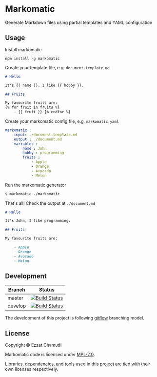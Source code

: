 # Markomatic

Generate Markdown files using partial templates and YAML configuration

## Usage

Install markomatic
```
npm install -g markomatic
```

Create your template file, e.g. `document.template.md`
```md
# Hello

It's {{ name }}, I like {{ hobby }}.

## Fruits

My favourite fruits are:
{% for fruit in fruits %}
    - {{ fruit }} {% endfor %}
```

Create your markomatic config file, e.g. `markomatic.yaml`
```yaml
markomatic :
    input: ./document.template.md
    output : ./document.md
    variables :
        name : John
        hobby : programming
        fruits :
            - Apple
            - Orange
            - Avocado
            - Melon
```

Run the markomatic generator
```sh
$ markomatic ./markomatic
```

That's all! Check the output at `./document.md`
```md
# Hello

It's John, I like programming.

## Fruits

My favourite fruits are:

    - Apple 
    - Orange 
    - Avocado 
    - Melon 

```

## Development

| Branch | Status |
| - | - |
| master | [![Build Status](https://travis-ci.org/echamudi/markomatic.svg?branch=master)](https://travis-ci.org/echamudi/markomatic) |
| develop | [![Build Status](https://travis-ci.org/echamudi/markomatic.svg?branch=develop)](https://travis-ci.org/echamudi/markomatic) |

The development of this project is following [gitflow](https://github.com/nvie/gitflow) branching model.

## License

Copyright © Ezzat Chamudi

Markomatic code is licensed under [MPL-2.0](https://www.mozilla.org/en-US/MPL/2.0/). 

Libraries, dependencies, and tools used in this project are tied with their own licenses respectively.
